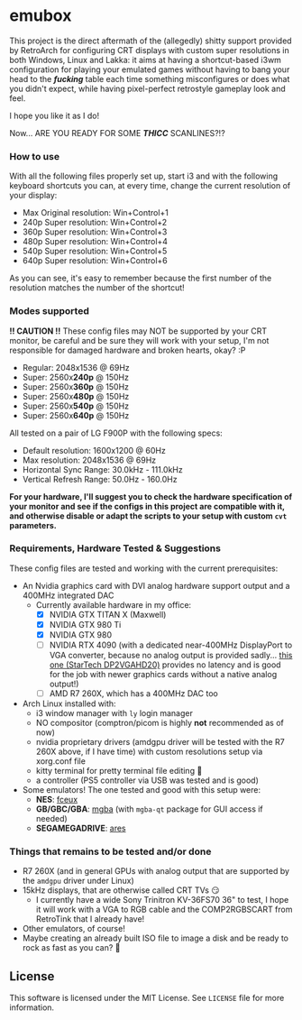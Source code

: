 # emubox

This project is the direct aftermath of the (allegedly) shitty support provided by RetroArch for configuring CRT displays with custom super resolutions in both Windows, Linux and Lakka: it aims at having a shortcut-based i3wm configuration for playing your emulated games without having to bang your head to the _**fucking**_ table each time something misconfigures or does what you didn't expect, while having pixel-perfect retrostyle gameplay look and feel.

I hope you like it as I do!

Now... ARE YOU READY FOR SOME _**THICC**_ SCANLINES?!?

### How to use

With all the following files properly set up, start i3 and with the following keyboard shortcuts you can, at every time, change the current resolution of your display:

- Max Original resolution: Win+Control+1
- 240p Super resolution: Win+Control+2
- 360p Super resolution: Win+Control+3
- 480p Super resolution: Win+Control+4
- 540p Super resolution: Win+Control+5
- 640p Super resolution: Win+Control+6

As you can see, it's easy to remember because the first number of the resolution matches the number of the shortcut!

### Modes supported

**!! CAUTION !!** These config files may NOT be supported by your CRT monitor, be careful and be sure they will work with your setup, I'm not responsible for damaged hardware and broken hearts, okay? :P

- Regular: 2048x1536 @ 69Hz
- Super: 2560x**240p** @ 150Hz
- Super: 2560x**360p** @ 150Hz
- Super: 2560x**480p** @ 150Hz
- Super: 2560x**540p** @ 150Hz
- Super: 2560x**640p** @ 150Hz

All tested on a pair of LG F900P with the following specs:

- Default resolution: 1600x1200 @ 60Hz
- Max resolution: 2048x1536 @ 69Hz
- Horizontal Sync Range: 30.0kHz - 111.0kHz
- Vertical Refresh Range: 50.0Hz - 160.0Hz

**For your hardware, I'll suggest you to check the hardware specification of your monitor and see if the configs in this project are compatible with it, and otherwise disable or adapt the scripts to your setup with custom `cvt` parameters.**

### Requirements, Hardware Tested & Suggestions

These config files are tested and working with the current prerequisites:

- An Nvidia graphics card with DVI analog hardware support output and a 400MHz integrated DAC
    - Currently available hardware in my office:
        - [x] NVIDIA GTX TITAN X (Maxwell)
        - [x] NVIDIA GTX 980 Ti
        - [x] NVIDIA GTX 980
        - [ ] NVIDIA RTX 4090 (with a dedicated near-400MHz DisplayPort to VGA converter, because no analog output is provided sadly... [this one (StarTech DP2VGAHD20)](https://www.amazon.it/dp/B0849FTBXQ/) provides no latency and is good for the job with newer graphics cards without a native analog output!)
        - [ ] AMD R7 260X, which has a 400MHz DAC too
- Arch Linux installed with:
    - i3 window manager with `ly` login manager
    - NO compositor (comptron/picom is highly **not** recommended as of now)
    - nvidia proprietary drivers (amdgpu driver will be tested with the R7 260X above, if I have time) with custom resolutions setup via xorg.conf file
    - kitty terminal for pretty terminal file editing :nail_care:
    - a controller (PS5 controller via USB was tested and is good)
- Some emulators! The one tested and good with this setup were:
    - **NES**: [fceux](https://github.com/TASEmulators/fceux)
    - **GB/GBC/GBA**: [mgba](https://github.com/mgba-emu/mgba) (with `mgba-qt` package for GUI access if needed)
    - **SEGAMEGADRIVE**: [ares](https://github.com/ares-emulator/ares)

### Things that remains to be tested and/or done

- R7 260X (and in general GPUs with analog output that are supported by the `amdgpu` driver under Linux) 
- 15kHz displays, that are otherwise called CRT TVs :smirk:
    - I currently have a wide Sony Trinitron KV-36FS70 36" to test, I hope it will work with a VGA to RGB cable and the COMP2RGBSCART from RetroTink that I already have!
- Other emulators, of course!
- Maybe creating an already built ISO file to image a disk and be ready to rock as fast as you can? 👀

## License

This software is licensed under the MIT License. See `LICENSE` file for more information.